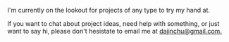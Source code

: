 I'm currently on the lookout for projects of any type to try my hand at.


If you want to chat about project ideas, need help with something, or just want to say hi, please don't hesistate to email me at [dajinchu@gmail.com.](mailto:dajinchu@gmail.com)
